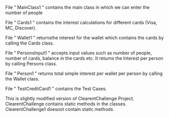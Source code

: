 File " MainClass1 " contains the main class in which we can enter the number of people

File " Cards1 " contains the interest calculations for different cards (Visa, MC, Discover).

File " Wallet1 " returnsthe interest for the wallet which contains the cards by calling the Cards class.

File " PersonsInput1 " accepts input values such as number of people, number of cards, balance in the cards etc. It returns the Interest per person by calling Persons class.

File " Person1 " returns total simple interest per wallet per person by calling the Wallet class.

File " TestCreditCard1 " contains the Test Cases.

This is slightly modified version of ClearentChallenge Project. ClearentChallenge contains static methods in the classes. 
ClearentChallenge1 doesnot contain static methods. 
